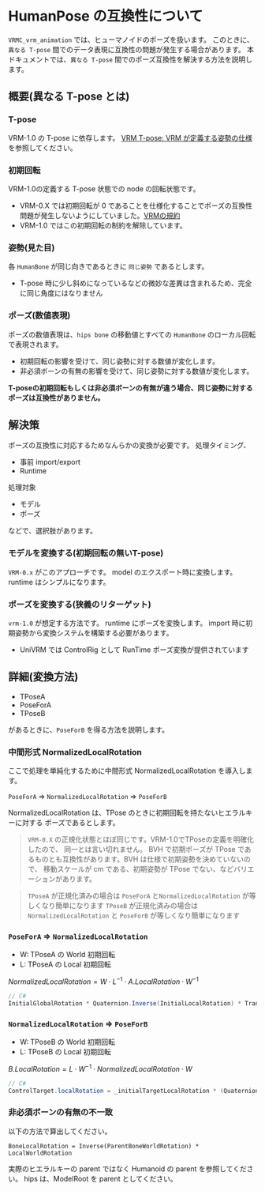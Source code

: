 # HumanPose の互換性について

`VRMC_vrm_animation` では、ヒューマノイドのポーズを扱います。
このときに、`異なる T-pose` 間でのデータ表現に互換性の問題が発生する場合があります。
本ドキュメントでは、`異なる T-pose` 間でのポーズ互換性を解決する方法を説明します。

## 概要(異なる T-pose とは)

### T-pose
VRM-1.0 の T-pose に依存します。
[VRM T-pose: VRM が定義する姿勢の仕様](https://github.com/vrm-c/vrm-specification/blob/master/specification/VRMC_vrm-1.0/tpose.ja.md)を参照してください。

### 初期回転
VRM-1.0の定義する T-pose 状態での node の回転状態です。

* VRM-0.X では初期回転が 0 であることを仕様化することでポーズの互換性問題が発生しないようにしていました。[VRMの規約](https://github.com/vrm-c/vrm-specification/blob/master/specification/0.0/README.ja.md#vrm%E3%81%AE%E8%A6%8F%E7%B4%84)
* VRM-1.0 ではこの初期回転の制約を解除しています。

### 姿勢(見た目)
各 `HumanBone` が同じ向きであるときに `同じ姿勢` であるとします。

* T-pose 時に少し斜めになっているなどの微妙な差異は含まれるため、完全に同じ角度にはなりません

### ポーズ(数値表現)
ポーズの数値表現は、`hips bone` の移動値とすべての `HumanBone` のローカル回転で表現されます。

* 初期回転の影響を受けて、同じ姿勢に対する数値が変化します。
* 非必須ボーンの有無の影響を受けて、同じ姿勢に対する数値が変化します。

**T-poseの初期回転もしくは非必須ボーンの有無が違う場合、同じ姿勢に対するポーズは互換性がありません。**

## 解決策

ポーズの互換性に対応するためなんらかの変換が必要です。
処理タイミング、

* 事前 import/export
* Runtime

処理対象

* モデル
* ポーズ

などで、選択肢があります。

### モデルを変換する(初期回転の無いT-pose)
`VRM-0.x` がこのアプローチです。
model のエクスポート時に変換します。
runtime はシンプルになります。

### ポーズを変換する(狭義のリターゲット)
`vrm-1.0` が想定する方法です。
runtime にポーズを変換します。
import 時に初期姿勢から変換システムを構築する必要があります。

* UniVRM では ControlRig として RunTime ポーズ変換が提供されています

## 詳細(変換方法)

- TPoseA
- PoseForA
- TPoseB

があるときに、`PoseForB` を得る方法を説明します。

### 中間形式 NormalizedLocalRotation

ここで処理を単純化するために中間形式 NormalizedLocalRotation を導入します。

`PoseForA` => `NormalizedLocalRotation` => `PoseForB`

NormalizedLocalRotation は、TPose のときに初期回転を持たないヒエラルキーに対する
ポーズであるとします。

> `VRM-0.X` の正規化状態とほぼ同じです。VRM-1.0でTPoseの定義を明確化したので、 同一とは言い切れません。
> BVH で初期ポーズが TPose であるものとも互換性があります。BVH は仕様で初期姿勢を決めていないので、 移動スケールが cm である、初期姿勢が TPose でない、などバリエーションがあります。

> `TPoseA` が正規化済みの場合は `PoseForA` と`NormalizedLocalRotation`  が等しくなり簡単になります
> `TPoseB` が正規化済みの場合は `NormalizedLocalRotation` と `PoseForB` が等しくなり簡単になります

### `PoseForA` => `NormalizedLocalRotation`

- W: TPoseA の World 初期回転
- L: TPoseA の Local 初期回転

$NormalizedLocalRotation = W \cdot L^{-1} \cdot A.LocalRotation \cdot W^{-1}$

```cs
// C#
InitialGlobalRotation * Quaternion.Inverse(InitialLocalRotation) * Transform.localRotation * Quaternion.Inverse(InitialGlobalRotation);
```

### `NormalizedLocalRotation` => `PoseForB`

- W: TPoseB の World 初期回転
- L: TPoseB の Local 初期回転

$B.LocalRotation = L \cdot W^{-1} \cdot NormalizedLocalRotation \cdot W$

```cs
// C#
ControlTarget.localRotation = _initialTargetLocalRotation * (Quaternion.Inverse(_initialTargetGlobalRotation) * ControlBone.localRotation * _initialTargetGlobalRotation);
```

### 非必須ボーンの有無の不一致

以下の方法で算出してください。

```
BoneLocalRotation = Inverse(ParentBoneWorldRotation) * LocalWorldRotation
```

実際のヒエラルキーの parent ではなく Humanoid の parent を参照してください。
hips は、ModelRoot を parent としてください。
